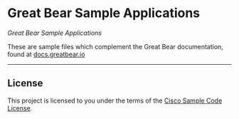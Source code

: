 # Great Bear Sample Applications

*Great Bear Sample Applications*

These are sample files which complement the Great Bear documentation, found at [docs.greatbear.io](https://docs.greatbear.io)

---

## License

This project is licensed to you under the terms of the [Cisco Sample
Code License](./LICENSE).
